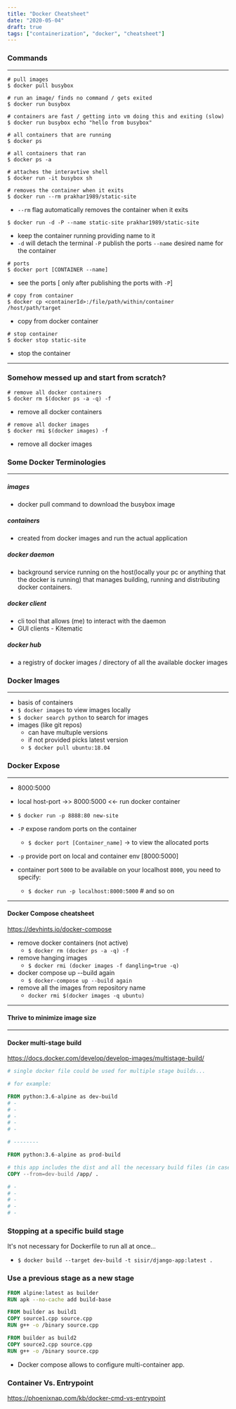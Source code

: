 ```yaml
---
title: "Docker Cheatsheet"
date: "2020-05-04"
draft: true
tags: ["containerization", "docker", "cheatsheet"]
---
```


### Commands
---
```shell
# pull images
$ docker pull busybox
```


```shell
# run an image/ finds no command / gets exited
$ docker run busybox
```

```shell
# containers are fast / getting into vm doing this and exiting (slow)
$ docker run busybox echo "hello from busybox"
```

```shell
# all containers that are running
$ docker ps
```

```shell
# all containers that ran
$ docker ps -a
```

```shell
# attaches the interavtive shell
$ docker run -it busybox sh
```

``` shell
# removes the container when it exits
$ docker run --rm prakhar1989/static-site
```
- `--rm` flag  automatically removes the container when it exits

```shell
$ docker run -d -P --name static-site prakhar1989/static-site
```
- keep the container running providing name to it
- `-d` will detach the terminal `-P` publish the ports `--name` desired name for the container

```shell
# ports
$ docker port [CONTAINER --name]
```
- see the ports [ only after publishing the ports with `-P`]

```shell
# copy from container
$ docker cp <containerId>:/file/path/within/container /host/path/target
```
- copy from docker container

```shell
# stop container
$ docker stop static-site
```
- stop the container
---

### Somehow messed up and start from scratch?

```shell
# remove all docker containers
$ docker rm $(docker ps -a -q) -f
```
- remove all docker containers

```shell
# remove all docker images
$ docker rmi $(docker images) -f
```
- remove all docker images

### Some Docker Terminologies
---

##### images
- docker pull command to download the busybox image

##### containers
- created from docker images and run the actual application

##### docker daemon
- background service running on the host(locally your pc or anything that the docker is running) that manages building, running and distributing docker
  containers.

##### docker client
- cli tool that allows (me) to interact with the daemon
- GUI clients - Kitematic

##### docker hub
- a registry of docker images / directory of all the available docker images

### Docker Images
---
- basis of containers
- `$ docker images` to view images locally
- `$ docker search python` to search for images
- images (like git repos)
    - can have multuple versions
    - if not provided picks latest version
    - `$ docker pull ubuntu:18.04`

### Docker Expose
---
- 8000:5000
- local host-port ->> 8000:5000 <<- run docker container

- `$ docker run -p 8888:80 new-site`
- `-P` expose random ports on the container
    - `$ docker port [Container_name]` -> to view the allocated ports
- `-p` provide port on local and container env [8000:5000]
- container port `5000` to be available on your localhost `8000`, you need to specify:
    - `$ docker run -p localhost:8000:5000` # and so on

---

#### Docker Compose cheatsheet

https://devhints.io/docker-compose

- remove docker containers (not active)
    - `$ docker rm (docker ps -a -q) -f`
- remove hanging images
    - `$ docker rmi (docker images -f dangling=true -q)`
- docker compose up --build again
    - `$ docker-compose up --build again`
- remove all the images from repository name
    - `docker rmi $(docker images -q ubuntu)`

---

#### Thrive to minimize image size

---

#### Docker multi-stage build
https://docs.docker.com/develop/develop-images/multistage-build/
```Dockerfile
# single docker file could be used for multiple stage builds...

# for example:

FROM python:3.6-alpine as dev-build
# -
# -
# -
# -
# -

# --------

FROM python:3.6-alpine as prod-build

# this app includes the dist and all the necessary build files (in case of js)
COPY --from=dev-build /app/ .

# -
# -
# -
# -
# -
```

### Stopping at a specific build stage

It's not necessary for Dockerfile to run all at once...
- `$ docker build --target dev-build -t sisir/django-app:latest .`


### Use a previous stage as a new stage
```Dockerfile
FROM alpine:latest as builder
RUN apk --no-cache add build-base

FROM builder as build1
COPY source1.cpp source.cpp
RUN g++ -o /binary source.cpp

FROM builder as build2
COPY source2.cpp source.cpp
RUN g++ -o /binary source.cpp
```

- Docker compose allows to configure multi-container app.

### Container Vs. Entrypoint

https://phoenixnap.com/kb/docker-cmd-vs-entrypoint
